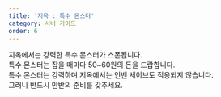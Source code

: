 ```yaml
---
title: '지옥 : 특수 몬스터'
category: 서버 가이드
order: 6
---
```


지옥에서는 강력한 특수 몬스터가 스폰됩니다.<br>특수 몬스터는 잡을 때마다 50~60원의 돈을 드랍합니다.<br>특수 몬스터는 강력하며 지옥에서는 인벤 세이브도 적용되지 않습니다.<br>그러니 반드시 만반의 준비를 갖추세요.